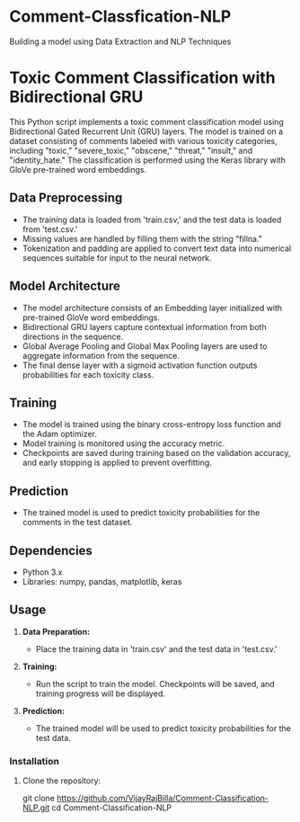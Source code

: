 # Comment-Classfication-NLP
Building a model using Data Extraction and NLP Techniques

# Toxic Comment Classification with Bidirectional GRU

This Python script implements a toxic comment classification model using Bidirectional Gated Recurrent Unit (GRU) layers. The model is trained on a dataset consisting of comments labeled with various toxicity categories, including "toxic," "severe_toxic," "obscene," "threat," "insult," and "identity_hate." The classification is performed using the Keras library with GloVe pre-trained word embeddings.

## Data Preprocessing

- The training data is loaded from 'train.csv,' and the test data is loaded from 'test.csv.'
- Missing values are handled by filling them with the string "fillna."
- Tokenization and padding are applied to convert text data into numerical sequences suitable for input to the neural network.

## Model Architecture

- The model architecture consists of an Embedding layer initialized with pre-trained GloVe word embeddings.
- Bidirectional GRU layers capture contextual information from both directions in the sequence.
- Global Average Pooling and Global Max Pooling layers are used to aggregate information from the sequence.
- The final dense layer with a sigmoid activation function outputs probabilities for each toxicity class.

## Training

- The model is trained using the binary cross-entropy loss function and the Adam optimizer.
- Model training is monitored using the accuracy metric.
- Checkpoints are saved during training based on the validation accuracy, and early stopping is applied to prevent overfitting.

## Prediction

- The trained model is used to predict toxicity probabilities for the comments in the test dataset.

## Dependencies

- Python 3.x
- Libraries: numpy, pandas, matplotlib, keras

## Usage

1. **Data Preparation:**
   - Place the training data in 'train.csv' and the test data in 'test.csv.'

2. **Training:**
   - Run the script to train the model. Checkpoints will be saved, and training progress will be displayed.

3. **Prediction:**
   - The trained model will be used to predict toxicity probabilities for the test data.

### Installation

1. Clone the repository:

   git clone https://github.com/VijayRajBilla/Comment-Classification-NLP.git
   cd Comment-Classification-NLP
